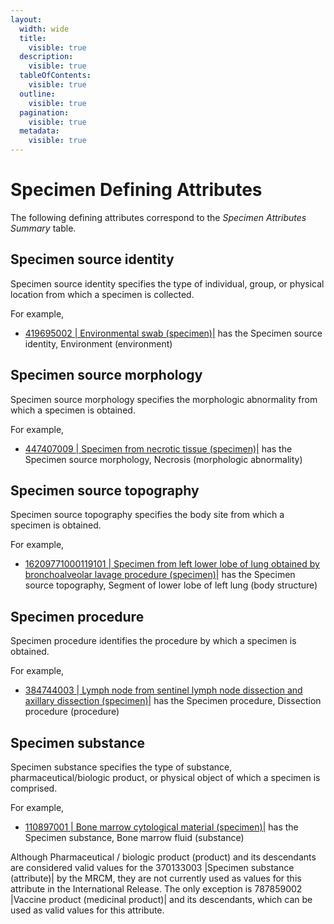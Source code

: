 ```yaml
---
layout:
  width: wide
  title:
    visible: true
  description:
    visible: true
  tableOfContents:
    visible: true
  outline:
    visible: true
  pagination:
    visible: true
  metadata:
    visible: true
---
```


# Specimen Defining Attributes

The following defining attributes correspond to the  _Specimen Attributes Summary_ table.

## Specimen source identity

Specimen source identity specifies the type of individual, group, or physical location from which a specimen is collected.

For example, 

* [ 419695002 | Environmental swab (specimen)|](http://snomed.info/id/419695002 "419695002 | Environmental swab \(specimen\) |") has the Specimen source identity, Environment (environment)

## Specimen source morphology

Specimen source morphology specifies the morphologic abnormality from which a specimen is obtained.

For example, 

* [ 447407009 | Specimen from necrotic tissue (specimen)|](http://snomed.info/id/447407009 "447407009 | Specimen from necrotic tissue \(specimen\) |") has the Specimen source morphology, Necrosis (morphologic abnormality)

## Specimen source topography

Specimen source topography specifies the body site from which a specimen is obtained.

For example, 

* [ 16209771000119101 | Specimen from left lower lobe of lung obtained by bronchoalveolar lavage procedure (specimen)|](http://snomed.info/id/16209771000119101 "16209771000119101 | Specimen from left lower lobe of lung obtained by bronchoalveolar lavage procedure \(specimen\) |") has the Specimen source topography, Segment of lower lobe of left lung (body structure)

## Specimen procedure

Specimen procedure identifies the procedure by which a specimen is obtained.

For example, 

* [ 384744003 | Lymph node from sentinel lymph node dissection and axillary dissection (specimen)|](http://snomed.info/id/384744003 "384744003 | Lymph node from sentinel lymph node dissection and axillary dissection \(specimen\) |") has the Specimen procedure, Dissection procedure (procedure)

## Specimen substance

Specimen substance specifies the type of substance, pharmaceutical/biologic product, or physical object of which a specimen is comprised.

For example, 

* [ 110897001 | Bone marrow cytological material (specimen)|](http://snomed.info/id/110897001 "110897001 | Bone marrow cytological material \(specimen\) |") has the Specimen substance, Bone marrow fluid (substance)

Although Pharmaceutical / biologic product (product) and its descendants are considered valid values for the 370133003 |Specimen substance (attribute)| by the MRCM, they are not currently used as values for this attribute in the International Release. The only exception is 787859002 |Vaccine product (medicinal product)| and its descendants, which can be used as valid values for this attribute.

  

